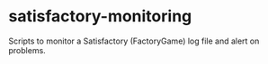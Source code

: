 # satisfactory-monitoring
Scripts to monitor a Satisfactory (FactoryGame) log file and alert on problems.
